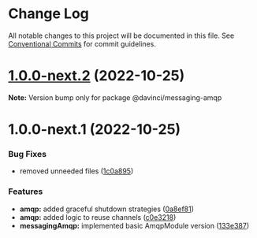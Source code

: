 # Change Log

All notable changes to this project will be documented in this file.
See [Conventional Commits](https://conventionalcommits.org) for commit guidelines.

# [1.0.0-next.2](https://github.com/HPInc/davinci/compare/@davinci/messaging-amqp@1.0.0-next.1...@davinci/messaging-amqp@1.0.0-next.2) (2022-10-25)

**Note:** Version bump only for package @davinci/messaging-amqp





# 1.0.0-next.1 (2022-10-25)


### Bug Fixes

* removed unneeded files ([1c0a895](https://github.com/HPInc/davinci/commit/1c0a89593068ad3bd9c96370a1fffdc3835230a1))


### Features

* **amqp:** added graceful shutdown strategies ([0a8ef81](https://github.com/HPInc/davinci/commit/0a8ef814a9302f66f20e9802729e0f2877f5e499))
* **amqp:** added logic to reuse channels ([c0e3218](https://github.com/HPInc/davinci/commit/c0e321816320af3b24b7db224f3fa6f6f978a08b))
* **messagingAmqp:** implemented basic AmqpModule version ([133e387](https://github.com/HPInc/davinci/commit/133e387849ee221701ec6aad4d5bc261fa269c5b))
